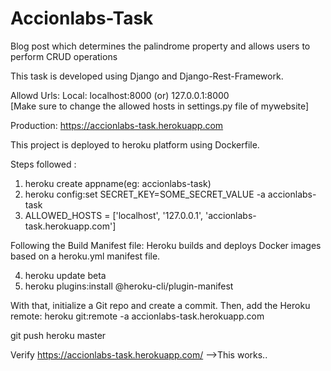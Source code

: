 # Accionlabs-Task
Blog post which determines the palindrome property and allows users to perform CRUD operations

This task is developed using Django and Django-Rest-Framework.

Allowd Urls:
  Local:
  localhost:8000 (or)
  127.0.0.1:8000    
  [Make sure to change the allowed hosts in settings.py file of mywebsite]

  Production:
  https://accionlabs-task.herokuapp.com

This project is deployed to heroku platform using Dockerfile.

Steps followed :
  1) heroku create  appname(eg: accionlabs-task)
  2) heroku config:set SECRET_KEY=SOME_SECRET_VALUE -a accionlabs-task
  3) ALLOWED_HOSTS = ['localhost', '127.0.0.1', 'accionlabs-task.herokuapp.com']

Following the Build Manifest file:
  Heroku builds and deploys Docker images based on a heroku.yml manifest file.

  4) heroku update beta
  5) heroku plugins:install @heroku-cli/plugin-manifest

 With that, initialize a Git repo and create a commit.
Then, add the Heroku remote:
   heroku git:remote -a accionlabs-task.herokuapp.com

 git push heroku master


 Verify https://accionlabs-task.herokuapp.com/   -->This works..
